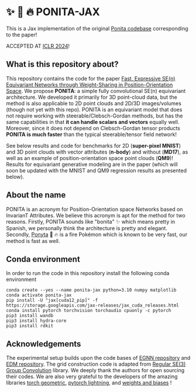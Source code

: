 # ✨ 🐴 🔥 PONITA-JAX

This is a Jax implementation of the original [Ponita codebase](https://github.com/ebekkers/ponita) corresponding to the paper!

ACCEPTED AT [ICLR 2024](https://openreview.net/forum?id=dPHLbUqGbr)!

## What is this repository about?
This repository contains the code for the paper [Fast, Expressive SE(n) Equivariant Networks through Weight-Sharing in Position-Orientation Space](https://arxiv.org/abs/2310.02970). We propose **PONITA**: a simple fully convolutional SE(n) equivariant architecture. We developed it primarily for 3D point-cloud data, but the method is also applicable to 2D point clouds and 2D/3D images/volumes (though not yet with this repo). PONITA is an equivariant model that does not require working with steerable/Clebsch-Gordan methods, but has the same capabilities in that __it can handle scalars and vectors__ equally well. Moreover, since it does not depend on Clebsch-Gordan tensor products __PONITA is much faster__ than the typical steerable/tensor field network!

See below results and code for benchmarks for 2D (**super-pixel MNIST**) and 3D point clouds with vector attributes (**n-body**) and without (**MD17**), as well as an example of position-orientation space point clouds (**QM9**)! Results for equivariant generative modeling are in the paper (which will soon be updated with the MNIST and QM9 regression results as presented below).

## About the name
PONITA is an acronym for Position-Orientation space Networks based on InvarianT Attributes. We believe this acronym is apt for the method for two reasons. Firstly, PONITA sounds like "bonita" ✨ which means pretty in Spanish, we personally think the architecture is pretty and elegant. Secondly, [Ponyta](https://bulbapedia.bulbagarden.net/wiki/Ponyta_(Pok%C3%A9mon)) 🐴 🔥 is a fire Pokémon which is known to be very fast, our method is fast as well.

## Conda environment
In order to run the code in this repository install the following conda environment
```
conda create --yes --name ponita-jax python=3.10 numpy matplotlib
conda activate ponita-jax
pip install -U "jax[cuda12_pip]" -f https://storage.googleapis.com/jax-releases/jax_cuda_releases.html
conda install pytorch torchvision torchaudio cpuonly -c pytorch
pip3 install wandb
pip3 install hydra-core
pip3 install rdkit
```

## Acknowledgements
The experimental setup builds upon the code bases of [EGNN repository](https://github.com/vgsatorras/egnn) and [EDM repository](https://github.com/ehoogeboom/e3_diffusion_for_molecules). The grid construction code is adapted from [Regular SE(3) Group Convolution](https://github.com/ThijsKuipers1995/gconv) library. We deeply thank the authors for open sourcing their codes. We are also very grateful to the developers of the amazing libraries [torch geometric](https://pytorch-geometric.readthedocs.io/en/latest/index.html), [pytorch lightning](https://lightning.ai/), and [weights and biases](https://https://wandb.ai/) !
